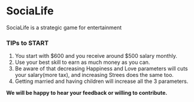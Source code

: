 # SociaLife
SociaLife is a strategic game for entertainment

### TIPs to START
1. You start with $600 and you receive around $500 salary monthly.
2. Use your best skill to earn as much money as you can.
3. Be aware of that decreasing Happiness and Love parameters will cuts your salary(more tax), and increasing Strees does the same too. 
4. Getting married and having children will increase all the 3 parameters. 


**We will be happy to hear your feedback or willing to contribute.**

